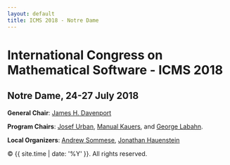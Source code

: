 ```yaml
---
layout: default
title: ICMS 2018 - Notre Dame
---
```


# International Congress on Mathematical Software - ICMS 2018
## Notre Dame, 24-27 July 2018

**General Chair**: [James H. Davenport](http://people.bath.ac.uk/masjhd/)

**Program Chairs**: [Josef Urban](https://www.ciirc.cvut.cz/~urbanjo3/),
[Manual Kauers](http://www.kauers.de/), and
[George Labahn](https://cs.uwaterloo.ca/~glabahn/).

**Local Organizers**: [Andrew Sommese](https://www3.nd.edu/~sommese/), [Jonathan Hauenstein](https://www3.nd.edu/~jhauenst/)

<p>&copy; {{ site.time | date: '%Y' }}. All rights reserved.</p>
